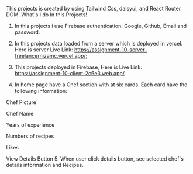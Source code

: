 This projects is created by using Tailwind Css, daisyui, and React Router DOM.
What's I do In this Projects!
1. In this projects i use Firebase authentication: Google, Github, Email and password.
2. In this projects data loaded from a server which is deployed in vercel.
Here is server Live Link:    https://assignment-10-server-freelancernizamc.vercel.app/;
3. This projects deployed in Firebase,
Here is Live Link:     https://assignment-10-client-2c6e3.web.app/

4. In home page  have a Chef section with at  six cards. Each card  have the following information:

Chef Picture

Chef Name

Years of experience

Numbers of recipes

Likes

View Details Button
5. When user click details button, see selected chef's details information and Recipes.